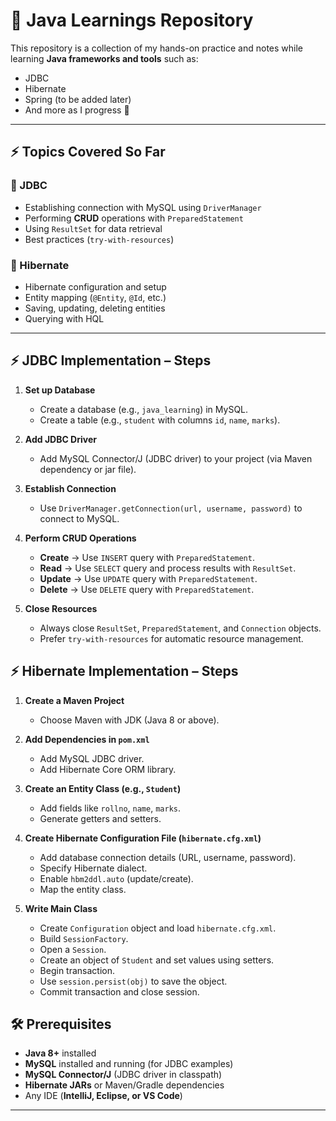 # 📘 Java Learnings Repository

This repository is a collection of my hands-on practice and notes while learning **Java frameworks and tools** such as:
- JDBC
- Hibernate
- Spring (to be added later)
- And more as I progress 🚀
---

## ⚡ Topics Covered So Far
### 🔹 JDBC
- Establishing connection with MySQL using `DriverManager`
- Performing **CRUD** operations with `PreparedStatement`
- Using `ResultSet` for data retrieval
- Best practices (`try-with-resources`)

### 🔹 Hibernate
- Hibernate configuration and setup
- Entity mapping (`@Entity`, `@Id`, etc.)
- Saving, updating, deleting entities
- Querying with HQL

---
## ⚡ JDBC Implementation – Steps

1. **Set up Database**  
   - Create a database (e.g., `java_learning`) in MySQL.  
   - Create a table (e.g., `student` with columns `id`, `name`, `marks`).  

2. **Add JDBC Driver**  
   - Add MySQL Connector/J (JDBC driver) to your project (via Maven dependency or jar file).  

3. **Establish Connection**  
   - Use `DriverManager.getConnection(url, username, password)` to connect to MySQL.  

4. **Perform CRUD Operations**  
   - **Create** → Use `INSERT` query with `PreparedStatement`.  
   - **Read** → Use `SELECT` query and process results with `ResultSet`.  
   - **Update** → Use `UPDATE` query with `PreparedStatement`.  
   - **Delete** → Use `DELETE` query with `PreparedStatement`.  

5. **Close Resources**  
   - Always close `ResultSet`, `PreparedStatement`, and `Connection` objects.  
   - Prefer `try-with-resources` for automatic resource management.  

## ⚡ Hibernate Implementation – Steps

1. **Create a Maven Project**  
   - Choose Maven with JDK (Java 8 or above).  

2. **Add Dependencies in `pom.xml`**  
   - Add MySQL JDBC driver.  
   - Add Hibernate Core ORM library.  

3. **Create an Entity Class (e.g., `Student`)**  
   - Add fields like `rollno`, `name`, `marks`.  
   - Generate getters and setters.  

4. **Create Hibernate Configuration File (`hibernate.cfg.xml`)**  
   - Add database connection details (URL, username, password).  
   - Specify Hibernate dialect.  
   - Enable `hbm2ddl.auto` (update/create).  
   - Map the entity class.  

5. **Write Main Class**  
   - Create `Configuration` object and load `hibernate.cfg.xml`.  
   - Build `SessionFactory`.  
   - Open a `Session`.  
   - Create an object of `Student` and set values using setters.  
   - Begin transaction.  
   - Use `session.persist(obj)` to save the object.  
   - Commit transaction and close session.  




## 🛠️ Prerequisites
- **Java 8+** installed
- **MySQL** installed and running (for JDBC examples)
- **MySQL Connector/J** (JDBC driver in classpath)
- **Hibernate JARs** or Maven/Gradle dependencies
- Any IDE (**IntelliJ, Eclipse, or VS Code**)

---

